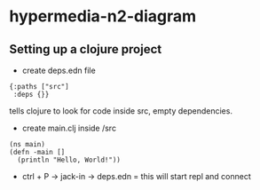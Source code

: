 # hypermedia-n2-diagram

## Setting up a clojure project
- create deps.edn file
```
{:paths ["src"]
 :deps {}}
```
tells clojure to look for code inside src, empty dependencies.

- create main.clj inside /src
```
(ns main)
(defn -main []
  (println "Hello, World!"))
```

- ctrl + P -> jack-in -> deps.edn = this will start repl and connect